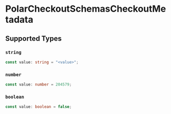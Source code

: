 # PolarCheckoutSchemasCheckoutMetadata


## Supported Types

### `string`

```typescript
const value: string = "<value>";
```

### `number`

```typescript
const value: number = 204579;
```

### `boolean`

```typescript
const value: boolean = false;
```

